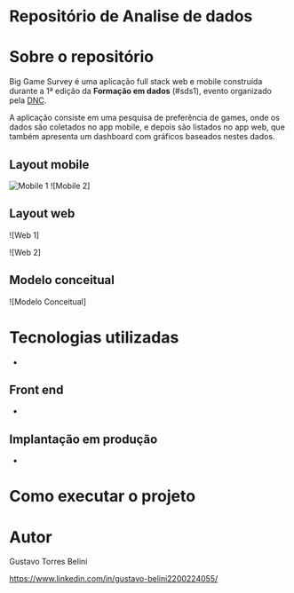 # Repositório de Analise de dados

# Sobre o repositório

Big Game Survey é uma aplicação full stack web e mobile construída durante a 1ª edição da **Formação em dados** (#sds1), evento organizado pela [DNC](https://www.escoladnc.com.br/ "Site da DNC").

A aplicação consiste em uma pesquisa de preferência de games, onde os dados são coletados no app mobile, e depois são listados no app web, que também apresenta um dashboard com gráficos baseados nestes dados.

## Layout mobile
![Mobile 1](https://github.com/GTBelini22/Estudo_Ciencia_de_dados/blob/main/assets/Capa%20de%20portif%C3%B3lio.png)
![Mobile 2]

## Layout web
![Web 1]

![Web 2]
## Modelo conceitual
![Modelo Conceitual]

# Tecnologias utilizadas
- 
## Front end
- 
## Implantação em produção
-

# Como executar o projeto


# Autor

Gustavo Torres Belini

https://www.linkedin.com/in/gustavo-belini2200224055/

